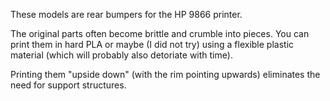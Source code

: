 These models are rear bumpers for the HP 9866 printer.

The original parts often become brittle and crumble into pieces.
You can print them in hard PLA or maybe (I did not try) using a flexible plastic material (which will probably also detoriate with time).

Printing them "upside down" (with the rim pointing upwards) eliminates the need for support structures.
